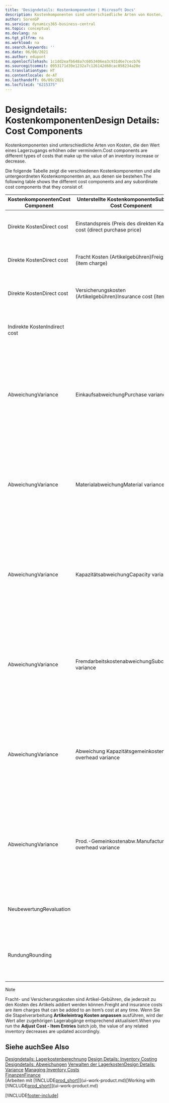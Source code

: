 ```yaml
---
title: 'Designdetails: Kostenkomponenten | Microsoft Docs'
description: Kostenkomponenten sind unterschiedliche Arten von Kosten, die den Wert eines Lagerzugangs erhöhen oder vermindern.
author: SorenGP
ms.service: dynamics365-business-central
ms.topic: conceptual
ms.devlang: na
ms.tgt_pltfrm: na
ms.workload: na
ms.search.keywords: ''
ms.date: 06/08/2021
ms.author: edupont
ms.openlocfilehash: 1c1dd2eafb648a7c6053406ea3c931d6e7cecb76
ms.sourcegitcommit: 0953171d39e1232a7c126142d68cac858234a20e
ms.translationtype: HT
ms.contentlocale: de-AT
ms.lasthandoff: 06/09/2021
ms.locfileid: "6215375"
---
```

# <a name="design-details-cost-components"></a><span data-ttu-id="dc921-103">Designdetails: Kostenkomponenten</span><span class="sxs-lookup"><span data-stu-id="dc921-103">Design Details: Cost Components</span></span>
<span data-ttu-id="dc921-104">Kostenkomponenten sind unterschiedliche Arten von Kosten, die den Wert eines Lagerzugangs erhöhen oder vermindern.</span><span class="sxs-lookup"><span data-stu-id="dc921-104">Cost components are different types of costs that make up the value of an inventory increase or decrease.</span></span>  

 <span data-ttu-id="dc921-105">Die folgende Tabelle zeigt die verschiedenen Kostenkomponenten und alle untergeordneten Kostenkomponenten an, aus denen sie bestehen.</span><span class="sxs-lookup"><span data-stu-id="dc921-105">The following table shows the different cost components and any subordinate cost components that they consist of.</span></span>  

|<span data-ttu-id="dc921-106">Kostenkomponenten</span><span class="sxs-lookup"><span data-stu-id="dc921-106">Cost Component</span></span>|<span data-ttu-id="dc921-107">Unterstellte Kostenkomponente</span><span class="sxs-lookup"><span data-stu-id="dc921-107">Subordinate Cost Component</span></span>|<span data-ttu-id="dc921-108">Description</span><span class="sxs-lookup"><span data-stu-id="dc921-108">Description</span></span>|  
|--------------------|--------------------------------|---------------------------------------|  
|<span data-ttu-id="dc921-109">Direkte Kosten</span><span class="sxs-lookup"><span data-stu-id="dc921-109">Direct cost</span></span>|<span data-ttu-id="dc921-110">Einstandspreis (Preis des direkten Kaufs)</span><span class="sxs-lookup"><span data-stu-id="dc921-110">Unit cost (direct purchase price)</span></span>|<span data-ttu-id="dc921-111">Kosten, die direkt auf das Kostenobjekt zurückzuführen sind.</span><span class="sxs-lookup"><span data-stu-id="dc921-111">Cost that can be traced to a cost object.</span></span>|  
|<span data-ttu-id="dc921-112">Direkte Kosten</span><span class="sxs-lookup"><span data-stu-id="dc921-112">Direct cost</span></span>|<span data-ttu-id="dc921-113">Fracht Kosten (Artikelgebühren)</span><span class="sxs-lookup"><span data-stu-id="dc921-113">Freight cost (item charge)</span></span>|<span data-ttu-id="dc921-114">Kosten, die direkt auf das Kostenobjekt zurückzuführen sind.</span><span class="sxs-lookup"><span data-stu-id="dc921-114">Cost that can be traced to a cost object.</span></span>|  
|<span data-ttu-id="dc921-115">Direkte Kosten</span><span class="sxs-lookup"><span data-stu-id="dc921-115">Direct cost</span></span>|<span data-ttu-id="dc921-116">Versicherungskosten (Artikelgebühren)</span><span class="sxs-lookup"><span data-stu-id="dc921-116">Insurance cost (item charge)</span></span>|<span data-ttu-id="dc921-117">Kosten, die direkt auf das Kostenobjekt zurückzuführen sind.</span><span class="sxs-lookup"><span data-stu-id="dc921-117">Cost that can be traced to a cost object.</span></span>|  
|<span data-ttu-id="dc921-118">Indirekte Kosten</span><span class="sxs-lookup"><span data-stu-id="dc921-118">Indirect cost</span></span>||<span data-ttu-id="dc921-119">Kosten, die nicht auf ein Kostenobjekt zurückzuführen sind.</span><span class="sxs-lookup"><span data-stu-id="dc921-119">Cost that cannot be traced to a cost object.</span></span>|  
|<span data-ttu-id="dc921-120">Abweichung</span><span class="sxs-lookup"><span data-stu-id="dc921-120">Variance</span></span>|<span data-ttu-id="dc921-121">Einkaufsabweichung</span><span class="sxs-lookup"><span data-stu-id="dc921-121">Purchase variance</span></span>|<span data-ttu-id="dc921-122">Der Unterschied zwischen tatsächlichen Kosten und dem Einstandspreis (fest), der nur für Artikel mit der Lagerabgangsmethode **Standard** gebucht wird.</span><span class="sxs-lookup"><span data-stu-id="dc921-122">The difference between actual and standard costs, which is only posted for items using the **Standard** costing method.</span></span>|  
|<span data-ttu-id="dc921-123">Abweichung</span><span class="sxs-lookup"><span data-stu-id="dc921-123">Variance</span></span>|<span data-ttu-id="dc921-124">Materialabweichung</span><span class="sxs-lookup"><span data-stu-id="dc921-124">Material variance</span></span>|<span data-ttu-id="dc921-125">Der Unterschied zwischen tatsächlichen Kosten und dem Einstandspreis (fest), der nur für Artikel mit der Lagerabgangsmethode **Standard** gebucht wird.</span><span class="sxs-lookup"><span data-stu-id="dc921-125">The difference between actual and standard costs, which is only posted for items using the **Standard** costing method.</span></span>|  
|<span data-ttu-id="dc921-126">Abweichung</span><span class="sxs-lookup"><span data-stu-id="dc921-126">Variance</span></span>|<span data-ttu-id="dc921-127">Kapazitätsabweichung</span><span class="sxs-lookup"><span data-stu-id="dc921-127">Capacity variance</span></span>|<span data-ttu-id="dc921-128">Der Unterschied zwischen tatsächlichen Kosten und dem Einstandspreis (fest), der nur für Artikel mit der Lagerabgangsmethode **Standard** gebucht wird.</span><span class="sxs-lookup"><span data-stu-id="dc921-128">The difference between actual and standard costs, which is only posted for items using the **Standard** costing method.</span></span>|  
|<span data-ttu-id="dc921-129">Abweichung</span><span class="sxs-lookup"><span data-stu-id="dc921-129">Variance</span></span>|<span data-ttu-id="dc921-130">Fremdarbeitskostenabweichung</span><span class="sxs-lookup"><span data-stu-id="dc921-130">Subcontracted variance</span></span>|<span data-ttu-id="dc921-131">Der Unterschied zwischen tatsächlichen Kosten und dem Einstandspreis (fest), der nur für Artikel mit der Lagerabgangsmethode **Standard** gebucht wird.</span><span class="sxs-lookup"><span data-stu-id="dc921-131">The difference between actual and standard costs, which is only posted for items using the **Standard** costing method.</span></span>|  
|<span data-ttu-id="dc921-132">Abweichung</span><span class="sxs-lookup"><span data-stu-id="dc921-132">Variance</span></span>|<span data-ttu-id="dc921-133">Abweichung Kapazitätsgemeinkosten</span><span class="sxs-lookup"><span data-stu-id="dc921-133">Capacity overhead variance</span></span>|<span data-ttu-id="dc921-134">Der Unterschied zwischen tatsächlichen Kosten und dem Einstandspreis (fest), der nur für Artikel mit der Lagerabgangsmethode **Standard** gebucht wird.</span><span class="sxs-lookup"><span data-stu-id="dc921-134">The difference between actual and standard costs, which is only posted for items using the **Standard** costing method.</span></span>|  
|<span data-ttu-id="dc921-135">Abweichung</span><span class="sxs-lookup"><span data-stu-id="dc921-135">Variance</span></span>|<span data-ttu-id="dc921-136">Prod.-Gemeinkostenabw.</span><span class="sxs-lookup"><span data-stu-id="dc921-136">Manufacturing overhead variance</span></span>|<span data-ttu-id="dc921-137">Der Unterschied zwischen tatsächlichen Kosten und dem Einstandspreis (fest), der nur für Artikel mit der Lagerabgangsmethode **Standard** gebucht wird.</span><span class="sxs-lookup"><span data-stu-id="dc921-137">The difference between actual and standard costs, which is only posted for items using the **Standard** costing method.</span></span>|  
|<span data-ttu-id="dc921-138">Neubewertung</span><span class="sxs-lookup"><span data-stu-id="dc921-138">Revaluation</span></span>||<span data-ttu-id="dc921-139">Eine Auf- oder Abwertung des aktuellen Lagerwerts.</span><span class="sxs-lookup"><span data-stu-id="dc921-139">A depreciation or appreciation of the current inventory value.</span></span>|  
|<span data-ttu-id="dc921-140">Rundung</span><span class="sxs-lookup"><span data-stu-id="dc921-140">Rounding</span></span>||<span data-ttu-id="dc921-141">Restbeträge, die durch die Berechnung von Bestandsminderungen entstehen.</span><span class="sxs-lookup"><span data-stu-id="dc921-141">Residuals caused by the way in which valuation of inventory decreases are calculated.</span></span>|  

> [!NOTE]  
>  <span data-ttu-id="dc921-142">Fracht- und Versicherungskosten sind Artikel-Gebühren, die jederzeit zu den Kosten des Artikels addiert werden können.</span><span class="sxs-lookup"><span data-stu-id="dc921-142">Freight and insurance costs are item charges that can be added to an item’s cost at any time.</span></span> <span data-ttu-id="dc921-143">Wenn Sie die Stapelverarbeitung **Artikeleintrag Kosten anpassen** ausführen, wird der Wert aller zugehörigen Lagerabgänge entsprechend aktualisiert.</span><span class="sxs-lookup"><span data-stu-id="dc921-143">When you run the **Adjust Cost - Item Entries** batch job, the value of any related inventory decreases are updated accordingly.</span></span>  

## <a name="see-also"></a><span data-ttu-id="dc921-144">Siehe auch</span><span class="sxs-lookup"><span data-stu-id="dc921-144">See Also</span></span>  
 <span data-ttu-id="dc921-145">[Designdetails: Lagerkostenberechnung](design-details-inventory-costing.md) </span><span class="sxs-lookup"><span data-stu-id="dc921-145">[Design Details: Inventory Costing](design-details-inventory-costing.md) </span></span>  
 <span data-ttu-id="dc921-146">[Designdetails: Abweichungen](design-details-variance.md) [Verwalten der Lagerkosten](finance-manage-inventory-costs.md)</span><span class="sxs-lookup"><span data-stu-id="dc921-146">[Design Details: Variance](design-details-variance.md) [Managing Inventory Costs](finance-manage-inventory-costs.md)</span></span>  
 [<span data-ttu-id="dc921-147">Finanzen</span><span class="sxs-lookup"><span data-stu-id="dc921-147">Finance</span></span>](finance.md)  
 <span data-ttu-id="dc921-148">[Arbeiten mit [!INCLUDE[prod_short](includes/prod_short.md)]](ui-work-product.md)</span><span class="sxs-lookup"><span data-stu-id="dc921-148">[Working with [!INCLUDE[prod_short](includes/prod_short.md)]](ui-work-product.md)</span></span>  


[!INCLUDE[footer-include](includes/footer-banner.md)]